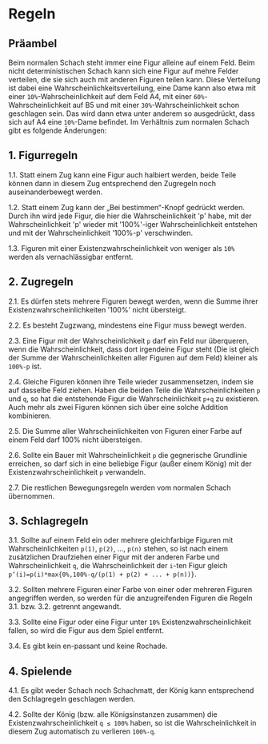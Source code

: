 # Regeln


## Präambel

Beim normalen Schach steht immer eine Figur alleine auf einem Feld. Beim nicht deterministischen Schach kann sich eine Figur auf mehre Felder verteilen, die sie sich auch mit anderen Figuren teilen kann. Diese Verteilung ist dabei eine Wahrscheinlichkeitsverteilung, eine Dame kann also etwa mit einer `10%`-Wahrscheinlichkeit auf dem Feld A4, mit einer `60%`-Wahrscheinlichkeit auf B5 und mit einer `30%`-Wahrscheinlichkeit schon geschlagen sein.
Das wird dann etwa unter anderem so ausgedrückt, dass sich auf A4 eine `10%`-Dame befindet. Im Verhältnis zum normalen Schach gibt es folgende Änderungen:

## 1. Figurregeln

1.1. Statt einem Zug kann eine Figur auch halbiert werden, beide Teile können dann in diesem Zug entsprechend den Zugregeln noch auseinanderbewegt werden.

1.2. Statt einem Zug kann der „Bei bestimmen“-Knopf gedrückt werden. Durch ihn wird jede Figur, die hier die Wahrscheinlichkeit 'p' habe, mit der Wahrscheinlichkeit 'p' wieder mit '100%'-iger Wahrscheinlichkeit entstehen und mit der Wahrscheinlichkeit '100%-p'  verschwinden.

1.3. Figuren mit einer Existenzwahrscheinlichkeit von weniger als `10%` werden als vernachlässigbar entfernt.

## 2. Zugregeln

2.1. Es dürfen stets mehrere Figuren bewegt werden, wenn die Summe ihrer Existenzwahrscheinlichkeiten '100%' nicht übersteigt.

2.2. Es besteht Zugzwang, mindestens eine Figur muss bewegt werden.

2.3. Eine Figur mit der Wahrscheinlichkeit `p` darf ein Feld nur überqueren, wenn die Wahrscheinlichkeit, dass dort irgendeine Figur steht (Die ist gleich der Summe der Wahrscheinlichkeiten aller Figuren auf dem Feld) kleiner als `100%-p` ist.

2.4. Gleiche Figuren können ihre Teile wieder zusammensetzen, indem sie auf dasselbe Feld ziehen. Haben die beiden Teile die Wahrscheinlichkeiten `p` und `q`, so hat die entstehende Figur die Wahrscheinlichkeit `p+q` zu existieren. Auch mehr als zwei Figuren können sich über eine solche Addition kombinieren.

2.5. Die Summe aller Wahrscheinlichkeiten von Figuren einer Farbe auf einem Feld darf 100% nicht übersteigen.

2.6. Sollte ein Bauer mit Wahrscheinlichkeit `p` die gegnerische Grundlinie erreichen, so darf sich in eine beliebige Figur (außer einem König) mit der Existenzwahrscheinlichkeit `p` verwandeln.

2.7. Die restlichen Bewegungsregeln werden vom normalen Schach übernommen.

## 3. Schlagregeln

3.1. Sollte auf einem Feld ein oder mehrere gleichfarbige Figuren mit Wahrscheinlichkeiten `p(1)`, `p(2)`, ..., `p(n)` stehen, so ist nach einem zusätzlichen Draufziehen einer Figur mit der anderen Farbe und Wahrscheinlichkeit `q`, die Wahrscheinlichkeit der `i`-ten Figur gleich `p’(i)=p(i)*max{0%,100%-q/(p(1) + p(2) + ... + p(n))}`.

3.2. Sollten mehrere Figuren einer Farbe von einer oder mehreren Figuren angegriffen werden, so werden für die anzugreifenden Figuren die Regeln 3\.1\. bzw. 3\.2\. getrennt angewandt.

3.3. Sollte eine Figur oder eine Figur unter `10%` Existenzwahrscheinlichkeit fallen, so wird die Figur aus dem Spiel entfernt.

3.4. Es gibt kein en-passant und keine Rochade.

## 4. Spielende

4.1. Es gibt weder Schach noch Schachmatt, der König kann entsprechend den Schlagregeln geschlagen werden.

4.2. Sollte der König (bzw. alle Königsinstanzen zusammen) die Existenzwahrscheinlichkeit `q ≤ 100%` haben, so ist die Wahrscheinlichkeit in diesem Zug automatisch zu verlieren `100%-q`.
